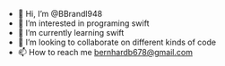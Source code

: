 - 👋 Hi, I’m @BBrandl948
- 👀 I’m interested in programing swift
- 🌱 I’m currently learning swift
- 💞️ I’m looking to collaborate on different kinds of code
- 📫 How to reach me bernhardb678@gmail.com

<!---
BBrandl948/BBrandl948 is a ✨ special ✨ repository because its `README.md` (this file) appears on your GitHub profile.
You can click the Preview link to take a look at your changes.
--->
